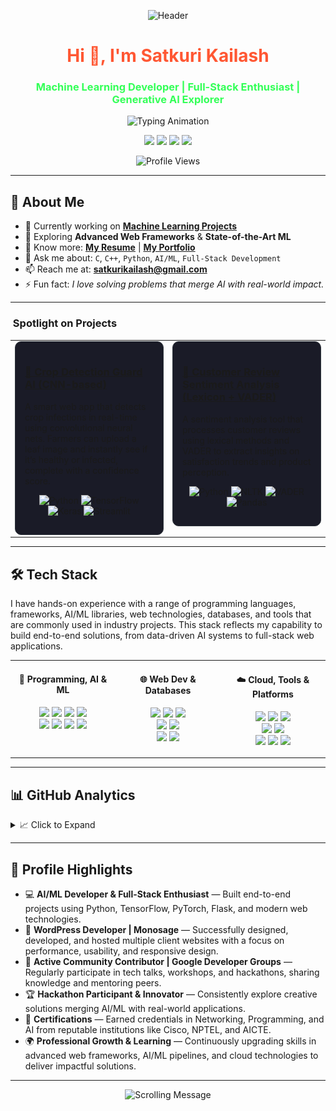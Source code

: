 <p align="center">
  <img src="https://i.giphy.com/media/V4NSR1NG2p0KeJJyr5/giphy.gif" alt="Header" width="1000" height="200"/>
</p>

<h1 align="center"> 
  <span style="color:#FF5733">Hi 👋, I'm Satkuri Kailash</span> 
</h1>
<h3 align="center"> 
  <span style="color:#33FF57">Machine Learning Developer | Full-Stack Enthusiast | Generative AI Explorer</span> 
</h3>

<p align="center">
  <img src="https://readme-typing-svg.herokuapp.com?font=Fira+Code&size=22&pause=1000&color=32CD32&center=true&vCenter=true&width=700&lines=Machine+Learning+Developer;AI/ML+Engineer;Full-Stack+Developer;Generative+AI+Enthusiast;Always+Learning+%26+Building" alt="Typing Animation" />
</p>
<p align="center">
  <a href="https://www.linkedin.com/in/satkuri-kailash/" target="_blank"><img src="https://img.shields.io/badge/LinkedIn-0A66C2?style=for-the-badge&logo=linkedin&logoColor=white"/></a>
  <a href="https://github.com/KailashSatkuri-warangal" target="_blank"><img src="https://img.shields.io/badge/GitHub-181717?style=for-the-badge&logo=github&logoColor=white"/></a>
  <a href="https://leetcode.com/u/satkuri_Kailash/" target="_blank"><img src="https://img.shields.io/badge/LeetCode-FFA116?style=for-the-badge&logo=leetcode&logoColor=black"/></a>
  <a href="https://www.hackerrank.com/profile/2203a52174" target="_blank"><img src="https://img.shields.io/badge/HackerRank-2EC866?style=for-the-badge&logo=hackerrank&logoColor=white"/></a>
</p>
<p align="center">
  <img src="https://komarev.com/ghpvc/?username=kailashsatkuri-warangal&label=Profile%20Views&color=0e75b6&style=for-the-badge" alt="Profile Views"/>
</p>

<!-- <p align="center">
  <img src="https://github-profile-trophy.vercel.app/?username=kailashsatkuri-warangal&margin-w=5&no-bg=true&theme=nord" alt="GitHub Trophies"/>
</p>-->

---

## 🚀 About Me

- 🔭 Currently working on <a href="https://github.com/satkurikailash" target="_blank"><b>Machine Learning Projects</b></a>  
- 🌱 Exploring **Advanced Web Frameworks** & **State-of-the-Art ML**  
- 📄 Know more: <a href="https://drive.google.com/file/d/1c5MD1g6v2r6j_Y6Us1Hf4Y0rLyTPSygZ/view" target="_blank"><b>My Resume</b></a> | <a href="https://satkuri-kailash-portfolio.vercel.app/" target="_blank"><b>My Portfolio</b></a>  
- 💬 Ask me about: `C`, `C++`, `Python`, `AI/ML`, `Full-Stack Development`  
- 📫 Reach me at: **satkurikailash@gmail.com**  
- ⚡ Fun fact: _I love solving problems that merge AI with real-world impact._  

---
### ​ Spotlight on Projects

<table width="100%">
  <tr valign="top">
    <td width="50%">
      <div style="background-color: #1a1b27; border: 1px solid #30363d; padding: 15px; border-radius: 10px;">
        <h3>
          <a href="https://github.com/KailashSatkuri-warangal/crop-detection-guard-ai" target="_blank">
            🌱 Crop Detection Guard AI (CNN-based)
          </a>
        </h3>
        <p>A smart web app that detects crop infections in real-time using convolutional neural nets. Farmers can upload a leaf image and instantly see if it’s healthy or infected, complete with a confidence score.</p>
        <p align="center">
          <img src="https://img.shields.io/badge/Python-3776AB?style=for-the-badge&logo=python" alt="Python"/>
          <img src="https://img.shields.io/badge/TensorFlow-FF6F00?style=for-the-badge&logo=tensorflow" alt="TensorFlow"/>
          <img src="https://img.shields.io/badge/Keras-D00000?style=for-the-badge&logo=keras" alt="Keras"/>
          <img src="https://img.shields.io/badge/Streamlit-FF4B4B?style=for-the-badge&logo=streamlit" alt="Streamlit"/>
        </p>
      </div>
    </td>
    <td width="50%">
      <div style="background-color: #1a1b27; border: 1px solid #30363d; padding: 15px; border-radius: 10px;">
        <h3>
          <a href="https://github.com/KailashSatkuri-warangal/Customer_entiment-Analysis" target="_blank">
            💬 Customer Review Sentiment Analysis (Lexicon + VADER)
          </a>
        </h3>
        <p>A sentiment analysis tool that processes customer reviews using lexical methods and VADER to extract insights on satisfaction trends and product perception.</p>
        <p align="center">
          <img src="https://img.shields.io/badge/Python-3776AB?style=for-the-badge&logo=python" alt="Python"/>
          <img src="https://img.shields.io/badge/NLTK-3776AB?style=for-the-badge&logo=nltk" alt="NLTK"/>
          <img src="https://img.shields.io/badge/VADER-FFD43B?style=for-the-badge&logo=python&logoColor=black" alt="VADER"/>
          <img src="https://img.shields.io/badge/Pandas-150458?style=for-the-badge&logo=pandas" alt="Pandas"/>
        </p>
      </div>
    </td>
  </tr>
</table>

---

## 🛠️ Tech Stack

I have hands-on experience with a range of programming languages, frameworks, AI/ML libraries, web technologies, databases, and tools that are commonly used in industry projects. This stack reflects my capability to build end-to-end solutions, from data-driven AI systems to full-stack web applications.

<table width="100%">
  <tr>
    <!-- Programming & AI/ML -->
    <td width="33%" valign="top" align="center">
      <h4>🧠 Programming, AI & ML</h4>
      <p>
        <img src="https://img.shields.io/badge/C-A8B9CC?style=for-the-badge&logo=c&logoColor=white"/>
        <img src="https://img.shields.io/badge/C++-00599C?style=for-the-badge&logo=c%2B%2B&logoColor=white"/>
        <img src="https://img.shields.io/badge/Python-3776AB?style=for-the-badge&logo=python&logoColor=white"/>
        <img src="https://img.shields.io/badge/Java-007396?style=for-the-badge&logo=openjdk&logoColor=white"/>
        <br>
        <img src="https://img.shields.io/badge/TensorFlow-FF6F00?style=for-the-badge&logo=tensorflow&logoColor=white"/>
        <img src="https://img.shields.io/badge/PyTorch-EE4C2C?style=for-the-badge&logo=pytorch&logoColor=white"/>
        <img src="https://img.shields.io/badge/OpenCV-5C3EE8?style=for-the-badge&logo=opencv&logoColor=white"/>
        <img src="https://img.shields.io/badge/scikit-learn-F7931E?style=for-the-badge&logo=scikit-learn&logoColor=white"/>
      </p>
    </td>
<!-- Web Development & Databases -->
  <td width="33%" valign="top" align="center">
    <h4>🌐 Web Dev & Databases</h4>
      <p>
        <img src="https://img.shields.io/badge/HTML5-E34F26?style=for-the-badge&logo=html5&logoColor=white"/>
        <img src="https://img.shields.io/badge/CSS3-1572B6?style=for-the-badge&logo=css3&logoColor=white"/>
        <img src="https://img.shields.io/badge/JavaScript-F7DF1E?style=for-the-badge&logo=javascript&logoColor=black"/>
        <br>
        <img src="https://img.shields.io/badge/Bootstrap-7952B3?style=for-the-badge&logo=bootstrap&logoColor=white"/>
        <img src="https://img.shields.io/badge/TailwindCSS-38B2AC?style=for-the-badge&logo=tailwind-css&logoColor=white"/>
        <br>
        <img src="https://img.shields.io/badge/MySQL-4479A1?style=for-the-badge&logo=mysql&logoColor=white"/>
        <img src="https://img.shields.io/badge/MongoDB-47A248?style=for-the-badge&logo=mongodb&logoColor=white"/>
      </p>
    </td>
<!-- Cloud, Tools & Platforms -->
  <td width="33%" valign="top" align="center">
      <h4>☁️ Cloud, Tools & Platforms</h4>
      <p>
        <img src="https://img.shields.io/badge/Git-F05032?style=for-the-badge&logo=git&logoColor=white"/>
        <img src="https://img.shields.io/badge/GitHub-181717?style=for-the-badge&logo=github&logoColor=white"/>
        <img src="https://img.shields.io/badge/AWS-232F3E?style=for-the-badge&logo=amazonaws&logoColor=white"/>
        <br>
        <img src="https://img.shields.io/badge/Google_Colab-F9AB00?style=for-the-badge&logo=googlecolab&logoColor=white"/>
        <img src="https://img.shields.io/badge/Jupyter-F37626?style=for-the-badge&logo=jupyter&logoColor=white"/>
        <br>
        <img src="https://img.shields.io/badge/Postman-FF6C37?style=for-the-badge&logo=postman&logoColor=white"/>
        <img src="https://img.shields.io/badge/Arduino-00979D?style=for-the-badge&logo=arduino&logoColor=white"/>
        <img src="https://img.shields.io/badge/RaspberryPi-C51A4A?style=for-the-badge&logo=raspberry-pi&logoColor=white"/>
      </p>
    </td>
  </tr>
</table>


---


## 📊 GitHub Analytics

<details>
<summary>📈 Click to Expand</summary>
<br/>

<!-- 🎬 FUN CODING GIF -->
<p align="center">
  <img src="https://media.giphy.com/media/qgQUggAC3Pfv687qPC/giphy.gif" width="60%"/>
</p>

---

<!-- 🏆 TROPHIES -->
<p align="center">
  <img src="https://github-profile-trophy.vercel.app/?username=KailashSatkuri-warangal&theme=tokyonight&no-frame=true&row=1&column=7" width="95%"/>
</p>

---

<!-- 📊 GITHUB STATS -->
<p align="center">
  <img src="https://github-readme-stats.vercel.app/api?username=KailashSatkuri-warangal&show_icons=true&theme=tokyonight&hide_border=true&count_private=true&token=ghp_11AUFDIWQ0zxHUmeUKA3qF_zTWvwyh3iuBZ2WLroP0DgH97JzOSChTqnp84PYZPSWKLTM54IACIRh4J9bC" width="48%"/>
  <img src="https://github-readme-stats.vercel.app/api/top-langs/?username=KailashSatkuri-warangal&layout=compact&theme=tokyonight&hide_border=true&token=ghp_11AUFDIWQ0zxHUmeUKA3qF_zTWvwyh3iuBZ2WLroP0DgH97JzOSChTqnp84PYZPSWKLTM54IACIRh4J9bC" width="48%"/>
</p>

---

<!-- 🔥 STREAKS -->
<p align="center">
  <img src="https://streak-stats.demolab.com?user=KailashSatkuri-warangal&theme=tokyonight&hide_border=true" width="65%"/>
</p>

---

<!-- 📈 ACTIVITY GRAPH -->
<p align="center">
  <img src="https://github-readme-activity-graph.vercel.app/graph?username=KailashSatkuri-warangal&theme=react-dark&hide_border=true&area=true" width="95%"/>
</p>

---

<!-- 🐍 SNAKE ANIMATIONS -->
<p align="center">
  <img src="https://raw.githubusercontent.com/KailashSatkuri-warangal/KailashSatkuri-warangal/output/snake.svg" alt="Snake animation" width="90%"/>
</p>

---

<!-- 🏙️ 3D CONTRIBUTION GRAPH -->
<p align="center">
  <img src="https://raw.githubusercontent.com/KailashSatkuri-warangal/github-readme-3d-contrib/main/docs/demo.gif" width="95%"/>
</p>
<p align="center">
  <i>(Enable the 3D graph GitHub Action in your repo to generate your own skyline!)</i>
</p>

---

<!-- 📋 SUMMARY CARDS -->
<p align="center">
  <img src="https://github-profile-summary-cards.vercel.app/api/cards/profile-details?username=KailashSatkuri-warangal&theme=tokyonight" width="95%"/>
</p>

---

<!-- 📌 PINNED PROJECTS -->
<p align="center">
  <img src="https://github-readme-stats.vercel.app/api/pin/?username=KailashSatkuri-warangal&repo=crop-detection-guard-ai&theme=tokyonight&hide_border=true" width="45%"/>
  <img src="https://github-readme-stats.vercel.app/api/pin/?username=KailashSatkuri-warangal&repo=SMART-WEARABLE-MONITORING-SYSTEMS&theme=tokyonight&hide_border=true" width="45%"/>
</p>

</details>


---

## 🎯 Profile Highlights

- 💻 **AI/ML Developer & Full-Stack Enthusiast** — Built end-to-end projects using Python, TensorFlow, PyTorch, Flask, and modern web technologies.  
- 🌱 **WordPress Developer | Monosage** — Successfully designed, developed, and hosted multiple client websites with a focus on performance, usability, and responsive design.  
- 🤝 **Active Community Contributor | Google Developer Groups** — Regularly participate in tech talks, workshops, and hackathons, sharing knowledge and mentoring peers.  
- 🏆 **Hackathon Participant & Innovator** — Consistently explore creative solutions merging AI/ML with real-world applications.  
- 📜 **Certifications** — Earned credentials in Networking, Programming, and AI from reputable institutions like Cisco, NPTEL, and AICTE.  
- 🌍 **Professional Growth & Learning** — Continuously upgrading skills in advanced web frameworks, AI/ML pipelines, and cloud technologies to deliver impactful solutions.

---
<p align="center">
  <img src="https://readme-typing-svg.herokuapp.com?font=Fira+Code&size=22&pause=1000&color=00FF7F&center=true&vCenter=true&width=700&lines=📧+Reach+me+at+satkurikailash@gmail.com;🚀+Learning+AI+%26+ML;💻+Building+Full-Stack+Projects" alt="Scrolling Message"/>
</p>

